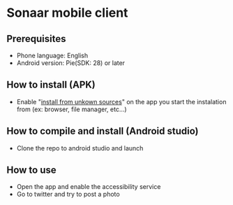 # Sonaar mobile client

## Prerequisites 

- Phone language: English
- Android version: Pie(SDK: 28) or later

## How to install (APK)

- Enable "[install from unkown sources](https://developer.android.com/distribute/marketing-tools/alternative-distribution)" on the app you start the instalation from (ex: browser, file manager, etc...)

## How to compile and install (Android studio)

- Clone the repo to android studio and launch

## How to use

- Open the app and enable the accessibility service
- Go to twitter and try to post a photo
